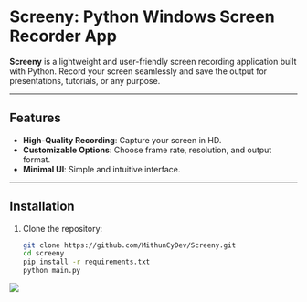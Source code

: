 # Screeny: Python Windows Screen Recorder App

**Screeny** is a lightweight and user-friendly screen recording application built with Python. Record your screen seamlessly and save the output for presentations, tutorials, or any purpose.

---

## Features
- **High-Quality Recording**: Capture your screen in HD.
- **Customizable Options**: Choose frame rate, resolution, and output format.
- **Minimal UI**: Simple and intuitive interface.


---

## Installation

1. Clone the repository:
   ```bash
   git clone https://github.com/MithunCyDev/Screeny.git
   cd screeny
   pip install -r requirements.txt
   python main.py


<img src="assets/icons/img.png"/>
